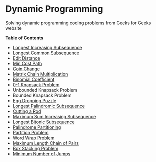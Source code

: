 # Dynamic Programming
Solving dynamic programming coding problems from Geeks for Geeks website

**Table of Contents**

* [Longest Increasing Subsequence](http://www.geeksforgeeks.org/dynamic-programming-set-3-longest-increasing-subsequence/)
* [Longest Common Subsequence](http://www.geeksforgeeks.org/dynamic-programming-set-4-longest-common-subsequence/)
* [Edit Distance](http://www.geeksforgeeks.org/dynamic-programming-set-5-edit-distance/)
* [Min Cost Path](http://www.geeksforgeeks.org/dynamic-programming-set-6-min-cost-path/)
* [Coin Change](http://www.geeksforgeeks.org/dynamic-programming-set-7-coin-change/)
* [Matrix Chain Multiplication](http://www.geeksforgeeks.org/dynamic-programming-set-8-matrix-chain-multiplication/)
* [Binomial Coefficient](http://www.geeksforgeeks.org/dynamic-programming-set-9-binomial-coefficient/)
* [0-1 Knapsack Problem](http://www.geeksforgeeks.org/dynamic-programming-set-10-0-1-knapsack-problem/)
* Unbounded Knapsack Problem
* Bounded Knapsack Problem
* [Egg Dropping Puzzle](http://www.geeksforgeeks.org/dynamic-programming-set-11-egg-dropping-puzzle/)
* [Longest Palindromic Subsequence](http://www.geeksforgeeks.org/dynamic-programming-set-12-longest-palindromic-subsequence/)
* [Cutting a Rod](http://www.geeksforgeeks.org/dynamic-programming-set-13-cutting-a-rod/)
* [Maximum Sum Increasing Subsequence](http://www.geeksforgeeks.org/dynamic-programming-set-14-maximum-sum-increasing-subsequence/)
* [Longest Bitonic Subsequence](http://www.geeksforgeeks.org/dynamic-programming-set-15-longest-bitonic-subsequence/)
* [Palindrome Partitioning](http://www.geeksforgeeks.org/dynamic-programming-set-17-palindrome-partitioning/)
* [Partition Problem](http://www.geeksforgeeks.org/dynamic-programming-set-18-partition-problem/)
* [Word Wrap Problem](http://www.geeksforgeeks.org/dynamic-programming-set-18-word-wrap/)
* [Maximum Length Chain of Pairs](http://www.geeksforgeeks.org/dynamic-programming-set-20-maximum-length-chain-of-pairs/)
* [Box Stacking Problem](http://www.geeksforgeeks.org/dynamic-programming-set-21-box-stacking-problem/gi)
* [Minimum Number of Jumps](http://www.geeksforgeeks.org/minimum-number-of-jumps-to-reach-end-of-a-given-array/)